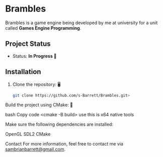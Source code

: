 # Brambles
Brambles is a game engine being developed by me at university for a unit called **Games Engine Programming**.

## Project Status
- Status: **In Progress 🚧**
##

## Installation

1. Clone the repository: 🖥️
   ```bash
   git clone https://github.com/s-Barrett/Brambles.git>

Build the project using CMake: 🔨

bash
Copy code
<cmake -B build> use this is x64 native tools 


Make sure the following dependencies are installed:

OpenGL
SDL2
CMake

Contact
For more information, feel free to contact me via sambrianbarrett@gmail.com.
